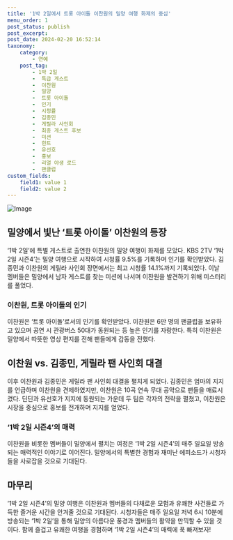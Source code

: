 ```yaml
---
title: '1박 2일에서 트롯 아이돌 이찬원의 밀양 여행 화제의 중심'
menu_order: 1
post_status: publish
post_excerpt: 
post_date: 2024-02-20 16:52:14
taxonomy:
    category:
        - 연예
    post_tag:
        - 1박 2일
        -  특급 게스트
        -  이찬원
        -  밀양
        -  트롯 아이돌
        -  인기
        -  시청률
        -  김종민
        -  게릴라 사인회
        -  최종 게스트 후보
        -  미션
        -  힌트
        -  유선호
        -  홍보
        -  리얼 야생 로드
        -  팬클럽
custom_fields:
    field1: value 1
    field2: value 2
---
```


![Image](https://mimgnews.pstatic.net/image/396/2024/02/19/0000667909_001_20240219100801481.jpg?type=w540)

## 밀양에서 빛난 ‘트롯 아이돌’ 이찬원의 등장
‘1박 2일’에 특별 게스트로 출연한 이찬원의 밀양 여행이 화제를 모았다. KBS 2TV ‘1박 2일 시즌4’는 밀양 여행으로 시작하여 시청률 9.5%를 기록하며 인기를 확인받았다. 김종민과 이찬원의 게릴라 사인회 장면에서는 최고 시청률 14.1%까지 기록되었다. 이날 멤버들은 밀양에서 남자 게스트를 찾는 미션에 나서며 이찬원을 발견하기 위해 미스터리를 풀었다.
### 이찬원, 트롯 아이돌의 인기
이찬원은 ‘트롯 아이돌’로서의 인기를 확인받았다. 이찬원은 6만 명의 팬클럽을 보유하고 있으며 공연 시 관광버스 50대가 동원되는 등 높은 인기를 자랑한다. 특히 이찬원은 밀양에서 따뜻한 영상 편지를 전해 팬들에게 감동을 전했다.
## 이찬원 vs. 김종민, 게릴라 팬 사인회 대결
이후 이찬원과 김종민은 게릴라 팬 사인회 대결을 펼치게 되었다. 김종민은 엄마의 지지를 언급하며 이찬원을 견제하였지만, 이찬원은 10곡 연속 무대 공약으로 팬들을 매료시켰다. 딘딘과 유선호가 지지에 동원되는 가운데 두 팀은 각자의 전략을 펼쳤고, 이찬원은 시장을 중심으로 홍보를 전개하며 지지를 얻었다.
### ‘1박 2일 시즌4’의 매력
이찬원을 비롯한 멤버들이 밀양에서 펼치는 여정은 ‘1박 2일 시즌4’의 매주 일요일 방송되는 매력적인 이야기로 이어진다. 밀양에서의 특별한 경험과 재미난 에피소드가 시청자들을 사로잡을 것으로 기대된다.
## 마무리
‘1박 2일 시즌4’의 밀양 여행은 이찬원과 멤버들의 다채로운 모험과 유쾌한 사건들로 가득한 즐거운 시간을 안겨줄 것으로 기대된다. 시청자들은 매주 일요일 저녁 6시 10분에 방송되는 ‘1박 2일’을 통해 밀양의 아름다운 풍경과 멤버들의 활약을 만끽할 수 있을 것이다. 함께 즐겁고 유쾌한 여행을 경험하며 ‘1박 2일 시즌4’의 매력에 푹 빠져보자!
